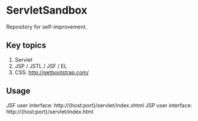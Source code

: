 # ServletSandbox
Repository for self-improvement.

## Key topics
1. Servlet
2. JSP / JSTL / JSF / EL
3. CSS: http://getbootstrap.com/

## Usage
JSF user interface: http://{host:port}/servlet/index.xhtml
JSP user interface: http://{host:port}/servlet/index.html
